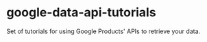 # google-data-api-tutorials
Set of tutorials for using Google Products' APIs to retrieve your data.

